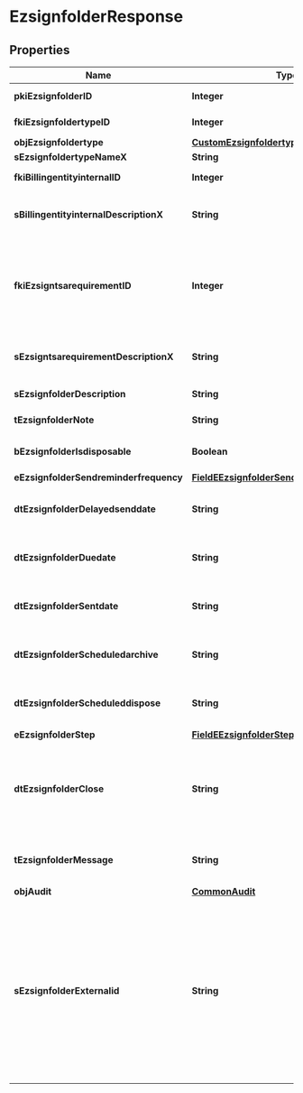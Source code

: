 

# EzsignfolderResponse

## Properties

Name | Type | Description | Notes
------------ | ------------- | ------------- | -------------
**pkiEzsignfolderID** | **Integer** | The unique ID of the Ezsignfolder | 
**fkiEzsignfoldertypeID** | **Integer** | The unique ID of the Ezsignfoldertype. |  [optional]
**objEzsignfoldertype** | [**CustomEzsignfoldertypeResponse**](CustomEzsignfoldertypeResponse.md) |  |  [optional]
**sEzsignfoldertypeNameX** | **String** |  |  [optional]
**fkiBillingentityinternalID** | **Integer** | The unique ID of the Billingentityinternal. |  [optional]
**sBillingentityinternalDescriptionX** | **String** | The description of the Billingentityinternal in the language of the requester |  [optional]
**fkiEzsigntsarequirementID** | **Integer** | The unique ID of the Ezsigntsarequirement.  Determine if a Time Stamping Authority should add a timestamp on each of the signature. Valid values:  |Value|Description| |-|-| |1|No. TSA Timestamping will requested. This will make all signatures a lot faster since no round-trip to the TSA server will be required. Timestamping will be made using eZsign server&#39;s time.| |2|Best effort. Timestamping from a Time Stamping Authority will be requested but is not mandatory. In the very improbable case it cannot be completed, the timestamping will be made using eZsign server&#39;s time. **Additional fee applies**| |3|Mandatory. Timestamping from a Time Stamping Authority will be requested and is mandatory. In the very improbable case it cannot be completed, the signature will fail and the user will be asked to retry. **Additional fee applies**| |  [optional]
**sEzsigntsarequirementDescriptionX** | **String** | The description of the Ezsigntsarequirement in the language of the requester |  [optional]
**sEzsignfolderDescription** | **String** | The description of the Ezsignfolder | 
**tEzsignfolderNote** | **String** | Note about the Ezsignfolder |  [optional]
**bEzsignfolderIsdisposable** | **Boolean** | If the Ezsigndocument can be disposed |  [optional]
**eEzsignfolderSendreminderfrequency** | [**FieldEEzsignfolderSendreminderfrequency**](FieldEEzsignfolderSendreminderfrequency.md) |  |  [optional]
**dtEzsignfolderDelayedsenddate** | **String** | The date and time at which the Ezsignfolder will be sent in the future. |  [optional]
**dtEzsignfolderDuedate** | **String** | The maximum date and time at which the Ezsignfolder can be signed. |  [optional]
**dtEzsignfolderSentdate** | **String** | The date and time at which the Ezsignfolder was sent the last time. |  [optional]
**dtEzsignfolderScheduledarchive** | **String** | The scheduled date and time at which the Ezsignfolder should be archived. |  [optional]
**dtEzsignfolderScheduleddispose** | **String** | The scheduled date at which the Ezsignfolder should be Disposed. |  [optional]
**eEzsignfolderStep** | [**FieldEEzsignfolderStep**](FieldEEzsignfolderStep.md) |  |  [optional]
**dtEzsignfolderClose** | **String** | The date and time at which the Ezsignfolder was closed. Either by applying the last signature or by completing it prematurely. |  [optional]
**tEzsignfolderMessage** | **String** | A custom text message that will be added to the email sent. |  [optional]
**objAudit** | [**CommonAudit**](CommonAudit.md) |  |  [optional]
**sEzsignfolderExternalid** | **String** | This field can be used to store an External ID from the client&#39;s system.  Anything can be stored in this field, it will never be evaluated by the eZmax system and will be returned AS-IS.  To store multiple values, consider using a JSON formatted structure, a URL encoded string, a CSV or any other custom format.  |  [optional]




